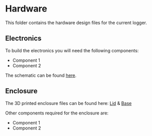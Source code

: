 # Hardware

This folder contains the hardware design files for the current logger.


## Electronics

To build the electronics you will need the following components:

- Component 1
- Component 2

The schematic can be found [here](Schematics.pdf).

## Enclosure

The 3D printed enclosure files can be found here: [Lid]() & [Base]()

Other components required for the enclosure are:
- Component 1
- Component 2